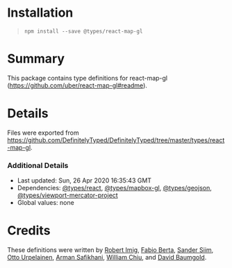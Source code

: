 # Installation
> `npm install --save @types/react-map-gl`

# Summary
This package contains type definitions for react-map-gl (https://github.com/uber/react-map-gl#readme).

# Details
Files were exported from https://github.com/DefinitelyTyped/DefinitelyTyped/tree/master/types/react-map-gl.

### Additional Details
 * Last updated: Sun, 26 Apr 2020 16:35:43 GMT
 * Dependencies: [@types/react](https://npmjs.com/package/@types/react), [@types/mapbox-gl](https://npmjs.com/package/@types/mapbox-gl), [@types/geojson](https://npmjs.com/package/@types/geojson), [@types/viewport-mercator-project](https://npmjs.com/package/@types/viewport-mercator-project)
 * Global values: none

# Credits
These definitions were written by [Robert Imig](https://github.com/rimig), [Fabio Berta](https://github.com/fnberta), [Sander Siim](https://github.com/sandersiim), [Otto Urpelainen](https://github.com/oturpe), [Arman Safikhani](https://github.com/Arman92), [William Chiu](https://github.com/chiuhow), and [David Baumgold](https://github.com/singingwolfboy).
